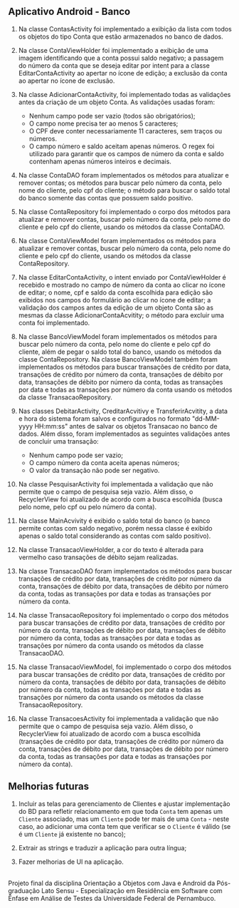 ## Aplicativo Android - Banco

1. Na classe ContasActivity foi implementado a exibição da lista com todos os objetos do tipo Conta que estão armazenados no banco de dados.

2. Na classe ContaViewHolder foi implementado a exibição de uma imagem identificando que a conta possui saldo negativo; a passagem do número da conta que se deseja editar por intent para a classe EditarContaActivity ao apertar no ícone de edição; a exclusão da conta ao apertar no ícone de exclusão.

3. Na classe AdicionarContaActivity, foi implementado todas as validações antes da criação de um objeto Conta. As validações usadas foram:
    - Nenhum campo pode ser vazio (todos são obrigatórios);
    - O campo nome precisa ter ao menos 5 caracteres;
    - O CPF deve conter necessariamente 11 caracteres, sem traços ou números.
    - O campo número e saldo aceitam apenas números. O regex foi utilizado para garantir que os campos de número da conta e saldo contenham apenas números inteiros e decimais.

4. Na classe ContaDAO foram implementados os métodos para atualizar e remover contas; os métodos para buscar pelo número da conta, pelo nome do cliente, pelo
cpf do cliente; o método para buscar o saldo total do banco somente das contas que possuem saldo positivo.

5. Na classe ContaRepository foi implementado o corpo dos métodos para atualizar e remover contas, buscar pelo número da conta, pelo nome do cliente e pelo cpf do cliente, usando os métodos da classe ContaDAO.

6. Na classe ContaViewModel foram implementados os métodos para atualizar e remover contas, buscar pelo número da conta, pelo nome do cliente e pelo cpf do
cliente, usando os métodos da classe ContaRepository.

7. Na classe EditarContaActivity, o intent enviado por ContaViewHolder é recebido e mostrado no campo de número da conta ao clicar no ícone de editar; o nome, cpf e saldo da conta escolhida para edição são exibidos nos campos do formulário ao clicar no ícone de editar; a validação dos campos antes da edição de um objeto Conta são as mesmas da classe AdicionarContaAcvitity; o método para excluir uma conta foi implementado.

8. Na classe BancoViewModel foram implementados os métodos para buscar pelo número da conta, pelo nome do cliente e pelo cpf do cliente, além de pegar o saldo total do banco, usando os métodos da classe ContaRepository. Na classe BancoViewModel também foram implementados os métodos para buscar transações de crédito por data, transações de crédito por número da conta, transações de débito por data, transações de débito por número da conta, todas as transações por data e todas as transações por número da conta usando os métodos da classe TransacaoRepository.

9. Nas classes DebitarActivity, CreditarAcvitivy e TransferirAcvitity, a data e hora do sistema foram salvos e configurados no formato "dd-MM-yyyy HH:mm:ss" antes de salvar os objetos Transacao no banco de dados. Além disso, foram implementados as seguintes validações antes de concluir uma transação:
    - Nenhum campo pode ser vazio;
    - O campo número da conta aceita apenas números;
    - O valor da transação não pode ser negativo. 

10. Na classe PesquisarActivity foi implementada a validação que não permite que o campo de pesquisa seja vazio. Além disso, o RecyclerView foi atualizado de acordo com a busca escolhida (busca pelo nome, pelo cpf ou pelo número da conta).

11. Na classe MainAcvivity é exibido o saldo total do banco (o banco permite contas com saldo negativo, porém nessa classe é exibido apenas o saldo total
considerando as contas com saldo positivo).

12. Na classe TransacaoViewHolder, a cor do texto é alterada para vermelho caso transações de débito sejam realizadas.

13. Na classe TransacaoDAO foram implementados os métodos para buscar transações de crédito por data, transações de crédito por número da conta, transações de débito por data, transações de débito por número da conta, todas as transações por data e todas as transações por número da conta.

13. Na classe TransacaoRepository foi implementado o corpo dos métodos para buscar transações de crédito por data, transações de crédito por número da conta, transações de débito por data, transações de débito por número da conta, todas as transações por data e todas as transações por número da conta usando os métodos
da classe TransacaoDAO.

14. Na classe TransacaoViewModel, foi implementado o corpo dos métodos para buscar transações de crédito por data, transações de crédito por número da conta, transações de débito por data, transações de débito por número da conta, todas as transações por data e todas as transações por número da conta usando os métodos da classe TransacaoRepository.

15. Na classe TransacoesActivity foi implementada a validação que não permite que o campo de pesquisa seja vazio. Além disso, o RecyclerView foi atualizado de acordo com a busca escolhida (transações de crédito por data, transações de crédito por número da conta, transações de débito por data, transações de débito por número da conta, todas as transações por data e todas as transações por número da conta).

## Melhorias futuras

1. Incluir as telas para gerenciamento de Clientes e ajustar implementação do BD para refletir relacionamento em que toda `Conta` tem apenas um `Cliente` associado, mas um `Cliente` pode ter mais de uma `Conta` - neste caso, ao adicionar uma conta tem que verificar se o `Cliente` é válido (se é um `Cliente` já existente no banco);

2. Extrair as strings e traduzir a aplicação para outra língua;

3. Fazer melhorias de UI na aplicação.

<br>
Projeto final da disciplina Orientação a Objetos com Java e Android da Pós-graduação Lato Sensu - Especialização em Residência em Software com Ênfase em Análise de Testes da Universidade Federal de Pernambuco.
